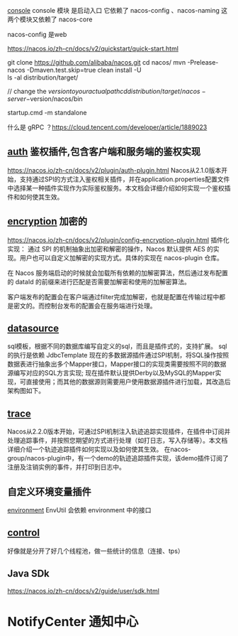 [console](../console)
console 模块 是启动入口
它依赖了 nacos-config 、nacos-naming
这两个模块又依赖了 nacos-core

nacos-config 是web

https://nacos.io/zh-cn/docs/v2/quickstart/quick-start.html

git clone https://github.com/alibaba/nacos.git
cd nacos/
mvn -Prelease-nacos -Dmaven.test.skip=true clean install -U  
ls -al distribution/target/

// change the $version to your actual path
cd distribution/target/nacos-server-$version/nacos/bin

startup.cmd -m standalone

什么是 gRPC ？https://cloud.tencent.com/developer/article/1889023


## [auth](..%2Fplugin%2Fauth) 鉴权插件,包含客户端和服务端的鉴权实现
https://nacos.io/zh-cn/docs/v2/plugin/auth-plugin.html
Nacos从2.1.0版本开始，支持通过SPI的方式注入鉴权相关插件，并在application.properties配置文件中选择某一种插件实现作为实际鉴权服务。本文档会详细介绍如何实现一个鉴权插件和如何使其生效。


## [encryption](..%2Fplugin%2Fencryption) 加密的

https://nacos.io/zh-cn/docs/v2/plugin/config-encryption-plugin.html
插件化实现：
通过 SPI 的机制抽象出加密和解密的操作，Nacos 默认提供 AES 的实现。用户也可以自定义加解密的实现方式。具体的实现在 nacos-plugin 仓库。

在 Nacos 服务端启动的时候就会加载所有依赖的加解密算法，然后通过发布配置的 dataId 的前缀来进行匹配是否需要加解密和使用的加解密算法。

客户端发布的配置会在客户端通过filter完成加解密，也就是配置在传输过程中都是密文的。而控制台发布的配置会在服务端进行处理。

## [datasource](..%2Fplugin%2Fdatasource)
sql模板，根据不同的数据库编写自定义的sql，而且是插件式的，支持扩展。
sql 的执行是依赖 JdbcTemplate
现在的多数据源插件通过SPI机制，将SQL操作按照数据表进行抽象出多个Mapper接口，Mapper接口的实现类需要按照不同的数据源编写对应的SQL方言实现; 现在插件默认提供Derby以及MySQL的Mapper实现，可直接使用；而其他的数据源则需要用户使用数据源插件进行加载，其改造后架构图如下。


## [trace](..%2Fplugin%2Ftrace)
Nacos从2.2.0版本开始，可通过SPI机制注入轨迹追踪实现插件，在插件中订阅并处理追踪事件，并按照您期望的方式进行处理（如打日志，写入存储等）。本文档详细介绍一个轨迹追踪插件如何实现以及如何使其生效。
在nacos-group/nacos-plugin中，有一个demo的轨迹追踪插件实现，该demo插件订阅了注册及注销实例的事件，并打印到日志中。

## 自定义环境变量插件
[environment](..%2Fplugin%2Fenvironment)
EnvUtil 会依赖 environment 中的接口

## [control](..%2Fplugin%2Fcontrol)
好像就是分开了好几个线程池，做一些统计的信息（连接、tps）


## Java SDk 
https://nacos.io/zh-cn/docs/v2/guide/user/sdk.html

# NotifyCenter 通知中心 